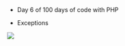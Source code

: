 - Day 6 of 100 days of code with PHP

* Exceptions

![](https://www.google.com/url?sa=i&url=https%3A%2F%2Fapkdl.in%2Fapp%2Fdetails%3Fid%3Dcom.skyeagle.learnphp&psig=AOvVaw0Jx61CEnt0V3xCXkq1nmfS&ust=1668129856320000&source=images&cd=vfe&ved=0CBAQjRxqFwoTCMiT6Zm6ovsCFQAAAAAdAAAAABAD)